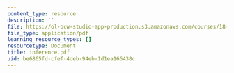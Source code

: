 ```yaml
---
content_type: resource
description: ''
file: https://ol-ocw-studio-app-production.s3.amazonaws.com/courses/18-996-random-matrix-theory-and-its-applications-spring-2004/be6865fdcfef4deb94eb1d1ea166438c_inference.pdf
file_type: application/pdf
learning_resource_types: []
resourcetype: Document
title: inference.pdf
uid: be6865fd-cfef-4deb-94eb-1d1ea166438c
---
```

